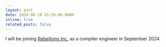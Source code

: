 ```yaml
---
layout: post
date: 2024-06-10 15:59:00-0400
inline: true
related_posts: false
---
```


I will be joining [Rebellions Inc.](https://rebellions.ai/) as a compiler engineer in September 2024.
